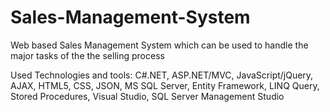 # Sales-Management-System
Web based Sales Management System which can be used to handle the major tasks of the the selling process

Used Technologies and tools:
C#.NET, ASP.NET/MVC, JavaScript/jQuery, AJAX, HTML5, CSS, JSON, MS SQL
Server, Entity Framework, LINQ Query, Stored Procedures, Visual Studio,
SQL Server Management Studio
